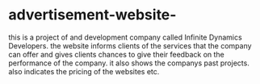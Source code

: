 # advertisement-website-
this is a project of and development company called Infinite Dynamics Developers.
the website informs clients of the services that the company can offer and gives clients chances to give their feedback on the performance of the company.
it also shows the companys past projects.
also indicates the pricing of the websites etc.
